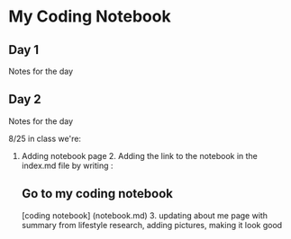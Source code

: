 # My Coding Notebook

## Day 1
Notes for the day

## Day 2
Notes for the day

8/25 in class we're:
1. Adding notebook page
   2.  Adding the link to the notebook in the index.md file by writing :
      ## Go to my coding notebook
    [coding notebook] (notebook.md)
   3. updating about me page with summary from lifestyle research, adding pictures, making it look good
      
